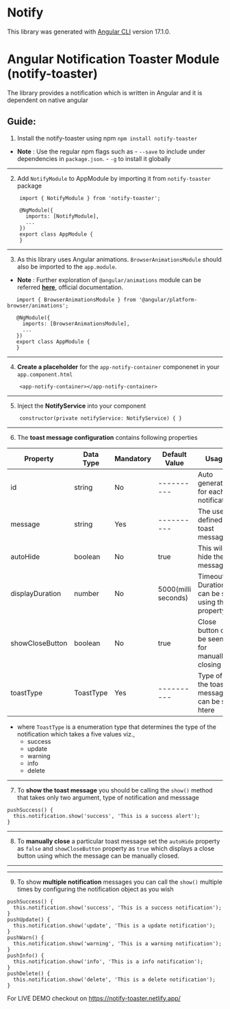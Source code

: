 # Notify

This library was generated with [Angular CLI](https://github.com/angular/angular-cli) version 17.1.0.

Angular Notification Toaster Module (notify-toaster)
==============================================

The library provides a notification which is written in Angular and it is dependent on native angular

## Guide:

 1. Install the notify-toaster using npm
    `npm install notify-toaster`
   - **Note** : Use the regular npm flags such as 
         - `--save` to include under dependencies in `package.json`.
         - `-g` to install it globally
         
*************************

 2. Add `NotifyModule` to AppModule by importing it from `notify-toaster` package 
```
    import { NotifyModule } from 'notify-toaster';
    
    @NgModule({
      imports: [NotifyModule],
      ...
    })
    export class AppModule {
    }
```
*************************

 3. As this library uses Angular animations. `BrowserAnimationsModule` should also be imported to the `app.module`. 
 - **Note** : Further exploration of `@angular/animations` module can be referred [**here**](https://angular.io/guide/animations#animations), official documentation.
 
 ```
    import { BrowserAnimationsModule } from '@angular/platform-browser/animations';

    @NgModule({
      imports: [BrowserAnimationsModule],
      ...
    })
    export class AppModule {
    }
```
 
     
*************************

  4. **Create a placeholder** for the `app-notify-container` componenet in your `app.component.html`
```
    <app-notify-container></app-notify-container>
```

*************************

  5. Inject the **NotifyService** into your component
```
    constructor(private notifyService: NotifyService) { }
```

*************************

  6. The **toast message configuration** contains following properties<br/>

|**Property**    | **Data Type** |  **Mandatory**   |   **Default Value**     |               **Usage**                            |
| ------------   |  ----------   |  --------------  |  ---------------------  |  ----------------------------------------------    |
| id              |   string      |       No         |   ----------            |  Auto generated for each notification             |
| message         |   string      |       Yes        |   ----------            |  The user defined toast message                   |
| autoHide        |   boolean     |       No         |     true                |  This will hide the message                       |
| displayDuration |   number      |       No         |     5000(milli seconds) |  Timeout Duration can be set using this property  |
| showCloseButton |   boolean     |       No         |     true                |  Close button can be seen for manually closing it |
| toastType       |   ToastType   |       Yes        |   ----------            |  Type of the toast message can be set htere       |

- where `ToastType` is a enumeration type that determines the type of the notification which takes a five values viz.,
    * success
    * update
    * warning
    * info
    * delete

*************************

7. To **show the toast message** you should be calling the `show()` method that takes only two argument, type of notification and messsage
  ```
  pushSuccess() {
    this.notification.show('success', 'This is a success alert');
  }
  ```
*************************

8. To **manually close** a particular toast message set the `autoHide` property as `false` and `showCloseButton` property as `true` which displays a close button using which the message can be manually closed.

*************************


*************************

9. To show **multiple notification** messages you can call the `show()` multiple times by configuring the notification object as you wish
  ```
  pushSuccess() {
    this.notification.show('success', 'This is a success notification');
  }
  pushUpdate() {
    this.notification.show('update', 'This is a update notification');
  }
  pushWarn() {
    this.notification.show('warning', 'This is a warning notification');
  }
  pushInfo() {
    this.notification.show('info', 'This is a info notification');
  }
  pushDelete() {
    this.notification.show('delete', 'This is a delete notification');
  }
  ```
  
For LIVE DEMO checkout on https://notify-toaster.netlify.app/



